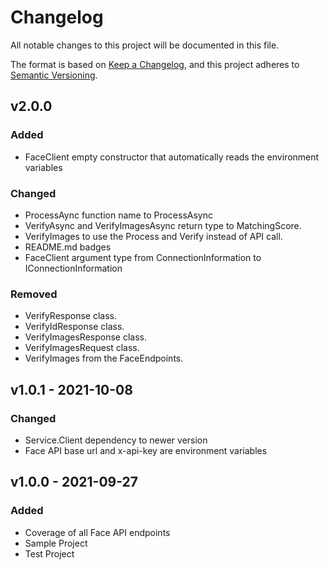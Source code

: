 # Changelog

All notable changes to this project will be documented in this file.

The format is based on [Keep a Changelog](https://keepachangelog.com/en/1.0.0/),
and this project adheres to [Semantic Versioning](https://semver.org/spec/v2.0.0.html).

## v2.0.0

### Added

- FaceClient empty constructor that automatically reads the environment variables

### Changed

- ProcessAync function name to ProcessAsync
- VerifyAsync and VerifyImagesAsync return type to MatchingScore.
- VerifyImages to use the Process and Verify instead of API call.
- README.md badges
- FaceClient argument type from ConnectionInformation to IConnectionInformation

### Removed

- VerifyResponse class.
- VerifyIdResponse class.
- VerifyImagesResponse class.
- VerifyImagesRequest class.
- VerifyImages from the FaceEndpoints.

## v1.0.1 - 2021-10-08

### Changed

- Service.Client dependency to newer version
- Face API base url and x-api-key are environment variables

## v1.0.0 - 2021-09-27

### Added

- Coverage of all Face API endpoints
- Sample Project
- Test Project